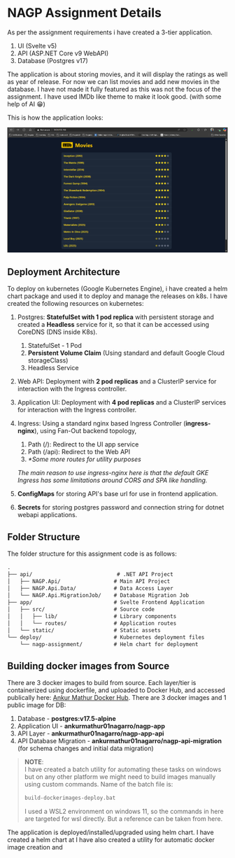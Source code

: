 # NAGP Assignment Details
As per the assignment requirements i have created a 3-tier application.
1. UI (Svelte v5)
2. API (ASP.NET Core v9 WebAPI)
3. Database (Postgres v17)

The application is about storing movies, and it will display the ratings as well as year of release. For now we can list movies and add new movies in the database. I have not made it fully featured as this was not the focus of the assignment. I have used IMDb like theme to make it look good. (with some help of AI 😁)

This is how the application looks:

![alt text](/images/image.png)

## Deployment Architecture
To deploy on kubernetes (Google Kubernetes Engine), i have created a helm chart package and used it to deploy and manage the releases on k8s. I have created the following resources on kubernetes:
1. Postgres: **StatefulSet with 1 pod replica** with persistent storage and created a **Headless** service for it, so that it can be accessed using CoreDNS (DNS inside K8s).
   1. StatefulSet - 1 Pod
   2. **Persistent Volume Claim** (Using standard and default Google Cloud storageClass)
   3. Headless Service
2. Web API: Deployment with **2 pod replicas** and a ClusterIP service for interaction with the Ingress controller.
3. Application UI: Deployment with **4 pod replicas** and a ClusterIP services for interaction with the Ingress controller.
4. Ingress: Using a standard nginx based Ingress Controller (**ingress-nginx**), using Fan-Out backend topology,
   1. Path (/): Redirect to the UI app service
   2. Path (/api): Redirect to the Web API
   3. _*Some more routes for utility purposes_
   
   _The main reason to use ingress-nginx here is that the default GKE Ingress has some limitations around CORS and SPA like handling._
5. **ConfigMaps** for storing API's base url for use in frontend application.
6. **Secrets** for storing postgres password and connection string for dotnet webapi applications.

## Folder Structure
The folder structure for this assignment code is as follows:
```
.
├── api/                           # .NET API Project
│   ├── NAGP.Api/                 # Main API Project
│   ├── NAGP.Api.Data/            # Data Access Layer
│   └── NAGP.Api.MigrationJob/    # Database Migration Job
├── app/                          # Svelte Frontend Application
│   ├── src/                      # Source code
│   │   ├── lib/                  # Library components
│   │   └── routes/               # Application routes
│   └── static/                   # Static assets
└── deploy/                       # Kubernetes deployment files
    └── nagp-assignment/          # Helm chart for deployment
```

## Building docker images from Source
There are 3 docker images to build from source. Each layer/tier is containerized using dockerfile, and uploaded to Docker Hub, and accessed publically here: [Ankur Mathur Docker Hub](https://hub.docker.com/repositories/ankurmathur01nagarro). There are 3 docker images and 1 public image for DB:
1. Database - **postgres:v17.5-alpine**
2. Application UI - **ankurmathur01nagarro/nagp-app**
3. API Layer - **ankurmathur01nagarro/nagp-app-api**
4. API Database Migration - **ankurmathur01nagarro/nagp-api-migration** (for schema changes and initial data migration)

> **NOTE**:<br>
 I have created a batch utility for automating these tasks on windows but on any other platform we might need to build images manually using custom commands. Name of the batch file is:
> ```bash
> build-dockerimages-deploy.bat
> ```
> I used a WSL2 environment on windows 11, so the commands in here are targeted for wsl directly. But a reference can be taken from here.



The application is deployed/installed/upgraded using helm chart. I have created a helm chart at
I have also created a utility for automatic docker image creation and 